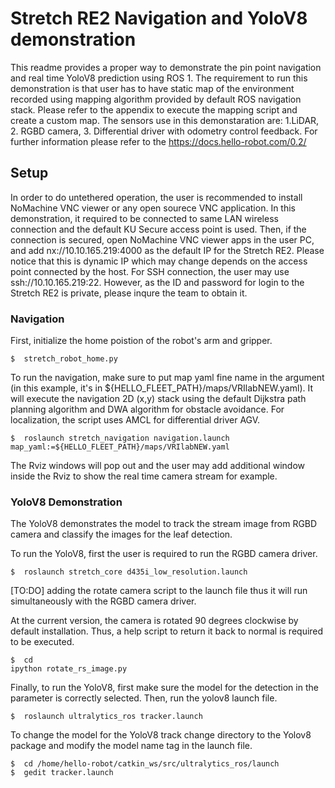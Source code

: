# Stretch RE2 Navigation and YoloV8 demonstration


This readme provides a proper way to demonstrate the pin point navigation and real time YoloV8 prediction using ROS 1. The requirement to run this demonstration is that user has to have static map of the environment recorded using mapping algorithm provided by default ROS navigation stack. Please refer to the appendix to execute the mapping script and create a custom map. The sensors use in this demonstaration are: 1.LiDAR, 2. RGBD camera, 3. Differential driver with odometry control feedback. For further information please refer to the https://docs.hello-robot.com/0.2/ 

## Setup
In order to do untethered operation, the user is recommended to install NoMachine VNC viewer or any open sourece VNC application. In this demonstration, it required to be connected to same LAN wireless connection and the default KU Secure access point is used. Then, if the connection is secured, open NoMachine VNC viewer apps in the user PC, and add nx://10.10.165.219:4000 as the default IP for the Stretch RE2. Please notice that this is dynamic IP which may change depends on the access point connected by the host. For SSH connection, the user may use ssh://10.10.165.219:22. However, as the ID and password for login to the Stretch RE2 is private, please inqure the team to obtain it.  

### Navigation 
First, initialize the home poistion of the robot's arm and gripper. 
```
$  stretch_robot_home.py
```
To run the navigation, make sure to put map yaml fine name in the argument (in this example, it's in ${HELLO_FLEET_PATH}/maps/VRIlabNEW.yaml).
It will execute the navigation 2D (x,y) stack using the default Dijkstra path planning algorithm and DWA algorithm for obstacle avoidance. For localization, the script uses AMCL for differential driver AGV.
```
$  roslaunch stretch_navigation navigation.launch map_yaml:=${HELLO_FLEET_PATH}/maps/VRIlabNEW.yaml 
```

The Rviz windows will pop out and the user may add additional window inside the Rviz to show the real time camera stream for example. 


### YoloV8 Demonstration

The YoloV8 demonstrates the model to track the stream image from RGBD camera and classify the images for the leaf detection.

To run the YoloV8, first the user is required to run the RGBD camera driver.

```
$  roslaunch stretch_core d435i_low_resolution.launch
```

[TO:DO] adding the rotate camera script to the launch file thus it will run simultaneously with the RGBD camera driver.

At the current version, the camera is rotated 90 degrees clockwise by default installation. Thus, a help script to return it back to normal is required to be executed.

```
$  cd
ipython rotate_rs_image.py
```

Finally, to run the YoloV8, first make sure the model for the detection in the parameter is correctly selected. Then, run the yolov8 launch file. 

```
$  roslaunch ultralytics_ros tracker.launch
```
To change the model for the YoloV8 track change directory to the Yolov8 package and modify the model name tag in the launch file.

```
$  cd /home/hello-robot/catkin_ws/src/ultralytics_ros/launch
$  gedit tracker.launch
```